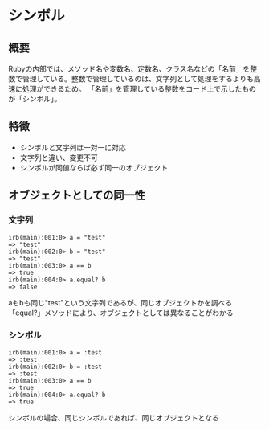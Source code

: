 # シンボル
## 概要
Rubyの内部では、メソッド名や変数名、定数名、クラス名などの「名前」を整数で管理している。整数で管理しているのは、文字列として処理をするよりも高速に処理ができるため。
「名前」を管理している整数をコード上で示したものが「シンボル」。

## 特徴
- シンボルと文字列は一対一に対応
- 文字列と違い、変更不可
- シンボルが同値ならば必ず同一のオブジェクト

## オブジェクトとしての同一性
### 文字列
```ruby:文字列
irb(main):001:0> a = "test"
=> "test"
irb(main):002:0> b = "test"
=> "test"
irb(main):003:0> a == b
=> true
irb(main):004:0> a.equal? b
=> false
```
aもbも同じ"test"という文字列であるが、同じオブジェクトかを調べる「equal?」メソッドにより、オブジェクトとしては異なることがわかる

### シンボル
```ruby:シンボル
irb(main):001:0> a = :test
=> :test
irb(main):002:0> b = :test
=> :test
irb(main):003:0> a == b
=> true
irb(main):004:0> a.equal? b
=> true
```
シンボルの場合、同じシンボルであれば、同じオブジェクトとなる